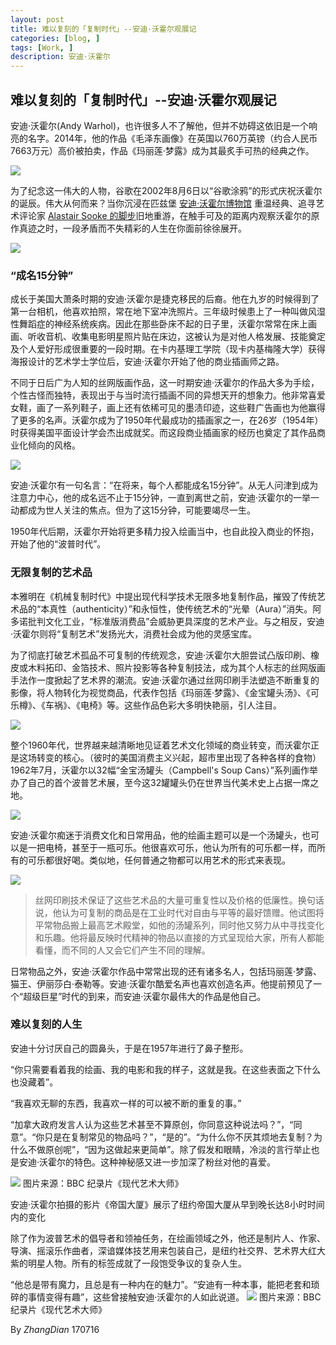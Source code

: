 ```yaml
---
layout: post
title: 难以复刻的「复制时代」--安迪·沃霍尔观展记
categories: [blog, ]
tags: [Work, ]
description: 安迪·沃霍尔
---
```


## 难以复刻的「复制时代」--安迪·沃霍尔观展记

安迪·沃霍尔(Andy Warhol)，也许很多人不了解他，但并不妨碍这依旧是一个响亮的名字。2014年，他的作品《毛泽东画像》在英国以760万英镑（约合人民币7663万元）高价被拍卖，作品《玛丽莲·梦露》成为其最炙手可热的经典之作。

![](https://ws3.sinaimg.cn/large/006tNc79ly1fhljd4yy7gj30k00b9qfp.jpg)

为了纪念这一伟大的人物，谷歌在2002年8月6日以“谷歌涂鸦”的形式庆祝沃霍尔的诞辰。伟大从何而来？当你沉浸在匹兹堡 [安迪·沃霍尔博物馆](https://www.warhol.org/) 重温经典、追寻艺术评论家 [Alastair Sooke 的脚步](http://www.bbc.co.uk/programmes/b00rrbdj)旧地重游，在触手可及的距离内观察沃霍尔的原作真迹之时，一段矛盾而不失精彩的人生在你面前徐徐展开。

![](https://ws2.sinaimg.cn/large/006tNc79ly1fhlkeq8yerj30k00b9k1n.jpg)

### “成名15分钟”

成长于美国大萧条时期的安迪·沃霍尔是捷克移民的后裔。他在九岁的时候得到了第一台相机，他喜欢拍照，常在地下室冲洗照片。三年级时候患上了一种叫做风湿性舞蹈症的神经系统疾病。因此在那些卧床不起的日子里，沃霍尔常常在床上画画、听收音机、收集电影明星照片贴在床边，这被认为是对他人格发展、技能奠定及个人爱好形成很重要的一段时期。在卡内基理工学院（现卡内基梅隆大学）获得海报设计的艺术学士学位后，安迪·沃霍尔开始了他的商业插画师之路。

不同于日后广为人知的丝网版画作品，这一时期安迪·沃霍尔的作品大多为手绘，个性古怪而独特，表现出于与当时流行插画不同的异想天开的想象力。他非常喜爱女鞋，画了一系列鞋子，画上还有依稀可见的墨渍印迹，这些鞋广告画也为他赢得了更多的名声。沃霍尔成为了1950年代最成功的插画家之一，在26岁（1954年）时获得美国平面设计学会杰出成就奖。而这段商业插画家的经历也奠定了其作品商业化倾向的风格。

![](https://ws4.sinaimg.cn/large/006tNc79ly1fhlm6jguyjj30k00b978h.jpg)

安迪·沃霍尔有一句名言：“在将来，每个人都能成名15分钟”。从无人问津到成为注意力中心，他的成名远不止于15分钟，一直到离世之前，安迪·沃霍尔的一举一动都成为世人关注的焦点。但为了这15分钟，可能要竭尽一生。

1950年代后期，沃霍尔开始将更多精力投入绘画当中，也自此投入商业的怀抱，开始了他的“波普时代”。

### 无限复制的艺术品

本雅明在《机械复制时代》中提出现代科学技术无限多地复制作品，摧毁了传统艺术品的“本真性（authenticity）”和永恒性，使传统艺术的“光晕（Aura）”消失。阿多诺批判文化工业，“标准版消费品”会威胁更具深度的艺术产业。与之相反，安迪·沃霍尔则将“复制艺术”发扬光大，消费社会成为他的灵感宝库。

为了彻底打破艺术孤品不可复制的传统观念，安迪·沃霍尔大胆尝试凸版印刷、橡皮或木料拓印、金箔技术、照片投影等各种复制技法，成为其个人标志的丝网版画手法作一度掀起了艺术界的潮流。安迪·沃霍尔通过丝网印刷手法塑造不断重复的影像，将人物转化为视觉商品，代表作包括《玛丽莲·梦露》、《金宝罐头汤》、《可乐樽》、《车祸》、《电椅》等。这些作品色彩大多明快艳丽，引人注目。

![](https://ws1.sinaimg.cn/large/006tNc79ly1fhlkqa9zh4j30k00b9tpt.jpg)

整个1960年代，世界越来越清晰地见证着艺术文化领域的商业转变，而沃霍尔正是这场转变的核心。（彼时的美国消费主义兴起，超市里出现了各种各样的食物）1962年7月，沃霍尔以32幅“金宝汤罐头（Campbell's Soup Cans）”系列画作举办了自己的首个波普艺术展，至今这32罐罐头仍在世界当代美术史上占据一席之地。

![](https://ws2.sinaimg.cn/large/006tNc79ly1fhlxsnombsj30hs0aswhx.jpg)

安迪·沃霍尔痴迷于消费文化和日常用品，他的绘画主题可以是一个汤罐头，也可以是一把电椅，甚至于一瓶可乐。他很喜欢可乐，他认为所有的可乐都一样，而所有的可乐都很好喝。类似地，任何普通之物都可以用艺术的形式来表现。

![](https://ws3.sinaimg.cn/large/006tNc79ly1fhlmejum87j30zk0k0mys.jpg)

> 丝网印刷技术保证了这些艺术品的大量可重复性以及价格的低廉性。换句话说，他认为可复制的商品是在工业时代对自由与平等的最好馈赠。他试图将平常物品搬上最高艺术殿堂，如他的汤罐系列，同时他又努力从中寻找变化和乐趣。他将最反映时代精神的物品以直接的方式呈现给大家，所有人都能看懂，而不同的人又会它们产生不同的理解。

日常物品之外，安迪·沃霍尔作品中常常出现的还有诸多名人，包括玛丽莲·梦露、猫王、伊丽莎白·泰勒等。安迪·沃霍尔酷爱名声也喜欢创造名声。他提前预见了一个“超级巨星”时代的到来，而安迪·沃霍尔最伟大的作品是他自己。

### 难以复刻的人生

安迪十分讨厌自己的圆鼻头，于是在1957年进行了鼻子整形。

“你只需要看着我的绘画、我的电影和我的样子，这就是我。在这些表面之下什么也没藏着”。

“我喜欢无聊的东西，我喜欢一样的可以被不断的重复的事。”

“加拿大政府发言人认为这些艺术甚至不算原创，你同意这种说法吗？”，“同意”。“你只是在复制常见的物品吗？”，“是的”。“为什么你不厌其烦地去复制？为什么不做原创呢”，“因为这做起来更简单”。除了假发和眼睛，冷淡的言行举止也是安迪·沃霍尔的特色。这种神秘感又进一步加深了粉丝对他的喜爱。

![](https://ws1.sinaimg.cn/large/006tNc79ly1fhlt2w2xj3j30kb0egmyk.jpg)
图片来源：BBC 纪录片《现代艺术大师》

安迪·沃霍尔拍摄的影片《帝国大厦》展示了纽约帝国大厦从早到晚长达8小时时间内的变化

除了作为波普艺术的倡导者和领袖任务，在绘画领域之外，他还是制片人、作家、导演、摇滚乐作曲者，深谙媒体技艺用来包装自己，是纽约社交界、艺术界大红大紫的明星人物。所有的标签成就了一段饱受争议的复杂人生。

“他总是带有魔力，且总是有一种内在的魅力”。“安迪有一种本事，能把老套和琐碎的事情变得有趣”，这些曾接触安迪·沃霍尔的人如此说道。
![](https://ws3.sinaimg.cn/large/006tNc79ly1fhlx47odcgj30l80eiabx.jpg)
图片来源：BBC 纪录片《现代艺术大师》



By *ZhangDian* 170716